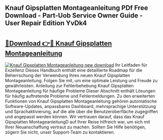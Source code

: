 ## Knauf Gipsplatten Montageanleitung PDf Free Download - Part-Uob Service Owner Guide - User Repair Edition YvDk4

# <h2><a href="http://df7e4c3.blite.top/?on=Knauf+Gipsplatten+Montageanleitung">🔗Download 👉🔴 Knauf Gipsplatten Montageanleitung</a></h2>

[![Knauf Gipsplatten Montageanleitung new download](https://i.imgur.com/lujVjoI.png)](http://df7e4c3.blite.top/?on=Knauf+Gipsplatten+Montageanleitung)
Ihr Leitfaden für Exzellenz Dieses Handbuch enthält eine detaillierte Roadmap für die Beherrschung der Verwendung Ihres neuen Knauf Gipsplatten Montageanleitung. Folgen Sie mit, um eine optimale Leistung und Freude zu gewährleisten. Anleitung zur Fehlerbehebung Knauf Gipsplatten Montageanleitung für häufige Probleme Dieser Abschnitt enthält Lösungen für häufig auftretende Probleme und Fehlermeldungen. Zu den erweiterten Funktionen von Knauf Gipsplatten Montageanleitung gehören automatische Software-Updates, anpassbares Dashboard, mehrsprachige Unterstützung und Sprachaktivierung, auf die alle über die Benutzeroberfläche zugegriffen und angepasst werden können. Wir vertrauen darauf, dass das Knauf Gipsplatten MontageanleitungD auf Ihrer Reise hilfreich war, um sich mit Ihrer Neuanschaffung vertraut zu machen. Sollten Sie Hilfe benötigen, zögern Sie nicht, unser Support-Team zu kontaktieren.
